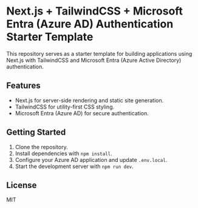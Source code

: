 # Next.js + TailwindCSS + Microsoft Entra (Azure AD) Authentication Starter Template

This repository serves as a starter template for building applications using Next.js with TailwindCSS and Microsoft Entra (Azure Active Directory) authentication.

## Features

- Next.js for server-side rendering and static site generation.
- TailwindCSS for utility-first CSS styling.
- Microsoft Entra (Azure AD) for secure authentication.

## Getting Started

1. Clone the repository.
2. Install dependencies with `npm install`.
3. Configure your Azure AD application and update `.env.local`.
4. Start the development server with `npm run dev`.

## License

MIT